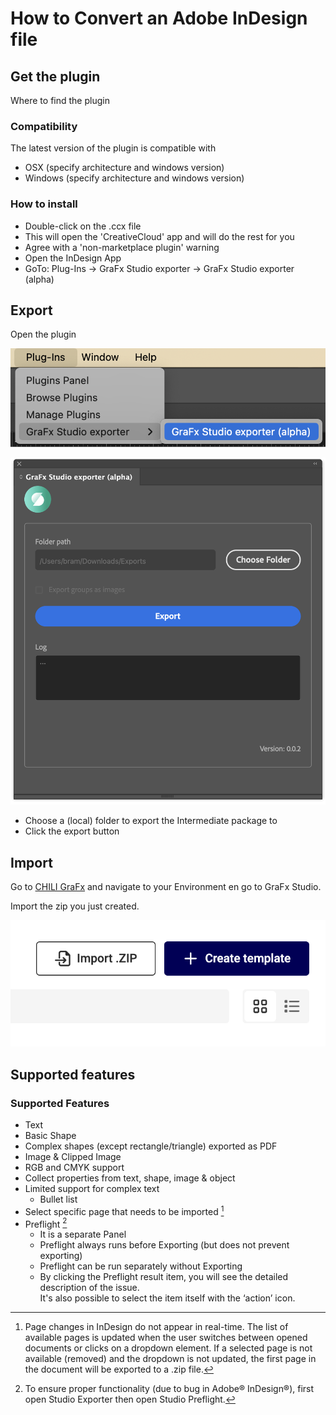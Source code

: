 # How to Convert an Adobe InDesign file

## Get the plugin

Where to find the plugin

### Compatibility

The latest version of the plugin is compatible with 

- OSX (specify architecture and windows version)
- Windows (specify architecture and windows version)

### How to install

- Double-click on the .ccx file
- This will open the 'CreativeCloud' app and will do the rest for you
- Agree with a 'non-marketplace plugin' warning
- Open the InDesign App
- GoTo: Plug-Ins → GraFx Studio exporter → GraFx Studio exporter (alpha)

## Export

Open the plugin

![screenshot](plugin01.png)

![screenshot](plugin02.png)

- Choose a (local) folder to export the Intermediate package to
- Click the export button

## Import

Go to [CHILI GraFx](https://chiligrafx.com/) and navigate to your Environment en go to GraFx Studio.

Import the zip you just created.

![screenshot](plugin03.png)

## Supported features

### Supported Features

- Text
- Basic Shape
- Complex shapes (except rectangle/triangle) exported as PDF
- Image & Clipped Image
- RGB and CMYK support
- Collect properties from text, shape, image & object
- Limited support for complex text
	- Bullet list
- Select specific page that needs to be imported [^1]
- Preflight [^2]
    - It is a separate Panel
    - Preflight always runs before Exporting (but does not prevent exporting)
    - Preflight can be run separately without Exporting
    - By clicking the Preflight result item, you will see the detailed description of the issue.  
    It's also possible to select the item itself with the ‘action’ icon.
    
[^1]: Page changes in InDesign do not appear in real-time. The list of available pages is updated when the user switches between opened documents or clicks on a dropdown element. If a selected page is not available (removed) and the dropdown is not updated, the first page in the document will be exported to a .zip file.

[^2]: To ensure proper functionality (due to bug in Adobe® InDesign®), first open Studio Exporter then open Studio Preflight.